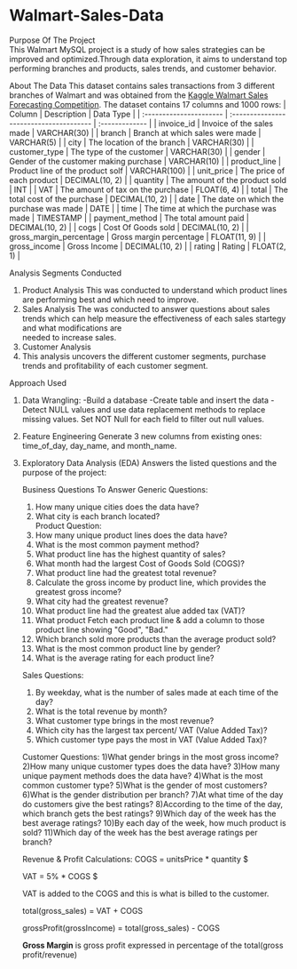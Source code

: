 # Walmart-Sales-Data

Purpose Of The Project  
This Walmart MySQL project is a study of how sales strategies can be improved and optimized.Through data exploration, it aims to understand top performing branches and products, sales trends, and customer behavior. 

About The Data
This dataset contains sales transactions from 3 different branches of Walmart and was obtained from the [Kaggle Walmart Sales Forecasting Competition](https://www.kaggle.com/c/walmart-recruiting-store-sales-forecasting).
The dataset contains 17 columns and 1000 rows:
| Column                  | Description                             | Data Type      |
| :---------------------- | :-------------------------------------- | :------------- |
| invoice_id              | Invoice of the sales made               | VARCHAR(30)    |
| branch                  | Branch at which sales were made         | VARCHAR(5)     |
| city                    | The location of the branch              | VARCHAR(30)    |
| customer_type           | The type of the customer                | VARCHAR(30)    |
| gender                  | Gender of the customer making purchase  | VARCHAR(10)    |
| product_line            | Product line of the product solf        | VARCHAR(100)   |
| unit_price              | The price of each product               | DECIMAL(10, 2) |
| quantity                | The amount of the product sold          | INT            |
| VAT                 | The amount of tax on the purchase       | FLOAT(6, 4)    |
| total                   | The total cost of the purchase          | DECIMAL(10, 2) |
| date                    | The date on which the purchase was made | DATE           |
| time                    | The time at which the purchase was made | TIMESTAMP      |
| payment_method                 | The total amount paid                   | DECIMAL(10, 2) |
| cogs                    | Cost Of Goods sold                      | DECIMAL(10, 2) |
| gross_margin_percentage | Gross margin percentage                 | FLOAT(11, 9)   |
| gross_income            | Gross Income                            | DECIMAL(10, 2) |
| rating                  | Rating                                  | FLOAT(2, 1)    |

Analysis Segments Conducted
1) Product Analysis
   This was conducted to understand which product lines are performing best and which need to improve.
2) Sales Analysis
   The was conducted to answer questions about sales trends which can help measure the effectiveness of each sales startegy and what modifications are     
    needed to increase sales. 
3) Customer Analysis
4) This analysis uncovers the different customer segments, purchase trends and profitability of each customer segment.

Approach Used
1) Data Wrangling:
   -Build a database
   -Create table and insert the data
   -Detect NULL values and use data replacement methods to replace missing values. Set NOT Null for each field to filter out null values.

2) Feature Engineering
   Generate 3 new columns from existing ones: time_of_day, day_name, and month_name.

4) Exploratory Data Analysis (EDA)
    Answers the listed questions and the purpose of the project:

   Business Questions To Answer
   Generic Questions:
   1) How many unique cities does the data have?
   2) What city is each branch located?  
   Product Question:
   1) How many unique product lines does the data have?
   2) What is the most common payment method?
   3) What product line has the highest quantity of sales?
   4) What month had the largest Cost of Goods Sold (COGS)?
   5) What product line had the greatest total revenue?
   6) Calculate the gross income by product line, which provides the greatest gross income?
   7) What city had the greatest revenue?
   8) What product line had the greatest alue added tax (VAT)?
   9) What product Fetch each product line & add a column to those product line showing "Good", "Bad."
   10) Which branch sold more products than the average product sold?
   11) What is the most common product line by gender?
   12) What is the average rating for each product line?

   Sales Questions:
   1) By weekday, what is the number of sales made at each time of the day?
   2) What is the total revenue by month?
   3) What customer type brings in the most revenue?
   4) Which city has the largest tax percent/ VAT (Value Added Tax)?
   5) Which customer type pays the most in VAT (Value Added Tax)?
      
   Customer Questions:
   1)What gender brings in the most gross income?
   2)How many unique customer types does the data have?
   3)How many unique payment methods does the data have?
   4)What is the most common customer type?
   5)What is the gender of most customers?
   6)What is the gender distribution per branch?
   7)At what time of the day do customers give the best ratings?
   8)According to the time of the day, which branch gets the best ratings?
   9)Which day of the week has the best average ratings?
   10)By each day of the week, how much product is sold?
   11)Which day of the week has the best average ratings per branch?
  
   Revenue & Profit Calculations:
   COGS = unitsPrice * quantity $

   VAT = 5\% * COGS $

   VAT is added to the COGS and this is what is billed to the customer.

    total(gross_sales) = VAT + COGS 

    grossProfit(grossIncome) = total(gross_sales) - COGS 

     **Gross Margin** is gross profit expressed in percentage of the total(gross profit/revenue)

